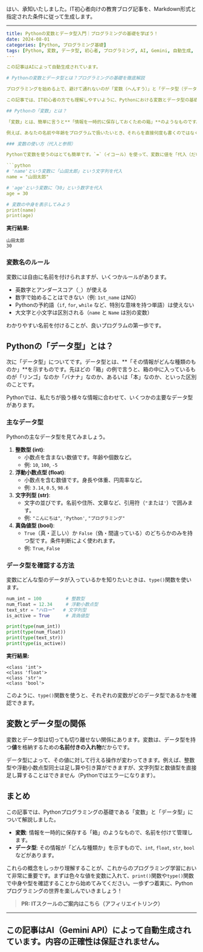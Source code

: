 はい、承知いたしました。IT初心者向けの教育ブログ記事を、Markdown形式と指定された条件に従って生成します。

---

```yaml
title: Pythonの変数とデータ型入門｜プログラミングの基礎を学ぼう！
date: 2024-08-01
categories: [Python, プログラミング基礎]
tags: [Python, 変数, データ型, 初心者, プログラミング, AI, Gemini, 自動生成, IT学習]
---

この記事はAIによって自動生成されています。

# Pythonの変数とデータ型とは？プログラミングの基礎を徹底解説

プログラミングを始める上で、避けて通れないのが「変数（へんすう）」と「データ型（データがた）」という概念です。これらはプログラムが情報を扱うための基本中の基本であり、しっかりと理解することで、より複雑なプログラムもスムーズに書けるようになります。

この記事では、IT初心者の方でも理解しやすいように、Pythonにおける変数とデータ型の基礎を、具体例を交えながらやさしく解説します。

## Pythonの「変数」とは？

「変数」とは、簡単に言うと**「情報を一時的に保存しておくための箱」**のようなものです。この箱には、数字や文字など、様々な種類の情報を入れることができます。そして、プログラムの中で必要になったときに、その箱の名前を呼ぶことで、中に保存された情報を取り出して使うことができます。

例えば、あなたの名前や年齢をプログラムで扱いたいとき、それらを直接何度も書くのではなく、変数に保存しておくと便利です。

### 変数の使い方（代入と参照）

Pythonで変数を使うのはとても簡単です。`=`（イコール）を使って、変数に値を「代入（だいにゅう）」します。

```python
# 'name'という変数に「山田太郎」という文字列を代入
name = "山田太郎"

# 'age'という変数に「30」という数字を代入
age = 30

# 変数の中身を表示してみよう
print(name)
print(age)
```

**実行結果:**
```
山田太郎
30
```

### 変数名のルール

変数には自由に名前を付けられますが、いくつかルールがあります。

*   英数字とアンダースコア（`_`）が使える
*   数字で始めることはできない（例: `1st_name` はNG）
*   Pythonの予約語（`if`, `for`, `while` など、特別な意味を持つ単語）は使えない
*   大文字と小文字は区別される（`name` と `Name` は別の変数）

わかりやすい名前を付けることが、良いプログラムの第一歩です。

## Pythonの「データ型」とは？

次に「データ型」についてです。データ型とは、**「その情報がどんな種類のものか」**を示すものです。先ほどの「箱」の例で言うと、箱の中に入っているものが「リンゴ」なのか「バナナ」なのか、あるいは「本」なのか、といった区別のことです。

Pythonでは、私たちが扱う様々な情報に合わせて、いくつかの主要なデータ型があります。

### 主なデータ型

Pythonの主なデータ型を見てみましょう。

1.  **整数型 (int)**:
    *   小数点を含まない数値です。年齢や個数など。
    *   例: `10`, `100`, `-5`
2.  **浮動小数点型 (float)**:
    *   小数点を含む数値です。身長や体重、円周率など。
    *   例: `3.14`, `0.5`, `98.6`
3.  **文字列型 (str)**:
    *   文字の並びです。名前や住所、文章など、引用符（`"`または`'`）で囲みます。
    *   例: `"こんにちは"`, `'Python'`, `"プログラミング"`
4.  **真偽値型 (bool)**:
    *   `True`（真・正しい）か `False`（偽・間違っている）のどちらかのみを持つ型です。条件判断によく使われます。
    *   例: `True`, `False`

### データ型を確認する方法

変数にどんな型のデータが入っているかを知りたいときは、`type()`関数を使います。

```python
num_int = 100         # 整数型
num_float = 12.34     # 浮動小数点型
text_str = "ハロー"   # 文字列型
is_active = True      # 真偽値型

print(type(num_int))
print(type(num_float))
print(type(text_str))
print(type(is_active))
```

**実行結果:**
```
<class 'int'>
<class 'float'>
<class 'str'>
<class 'bool'>
```

このように、`type()`関数を使うと、それぞれの変数がどのデータ型であるかを確認できます。

## 変数とデータ型の関係

変数とデータ型は切っても切り離せない関係にあります。変数は、データ型を持つ**値**を格納するための**名前付きの入れ物**だからです。

データ型によって、その値に対して行える操作が変わってきます。例えば、整数型や浮動小数点型同士は足し算や引き算ができますが、文字列型と数値型を直接足し算することはできません（Pythonではエラーになります）。

## まとめ

この記事では、Pythonプログラミングの基礎である「変数」と「データ型」について解説しました。

*   **変数**: 情報を一時的に保存する「箱」のようなもので、名前を付けて管理します。
*   **データ型**: その情報が「どんな種類か」を示すもので、`int`, `float`, `str`, `bool` などがあります。

これらの概念をしっかり理解することが、これからのプログラミング学習において非常に重要です。まずは色々な値を変数に入れて、`print()`関数や`type()`関数で中身や型を確認することから始めてみてください。一歩ずつ着実に、Pythonプログラミングの世界を楽しんでいきましょう！
> **PR: ITスクールのご案内はこちら（アフィリエイトリンク）**

---
この記事はAI（Gemini API）によって自動生成されています。内容の正確性は保証されません。
---
